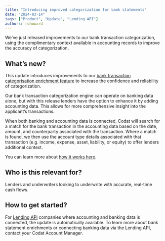```yaml
---
title: "Introducing improved categorization for bank statements"
date: "2024-03-14"
tags: ["Product", "Update", "Lending API"]
authors: rohoward
---
```


We’ve just released improvements to our bank transaction categorization, using the complimentary context available in accounting records to improve the accuracy of categorization. 

<!--truncate-->

## What’s new? 

This update introduces improvements to our [bank transaction categorisation enrichment feature](/lending/features/bank-statements-overview) to increase the confidence and reliability of categorization. 

Our bank transaction categorization engine can operate on banking data alone, but with this release lenders have the option to enhance it by adding accounting data. This allows for more comprehensive insight into the applicant’s transactions. 

When both banking and accounting data is connected, Codat will search for a match for the bank transaction in the accounting data based on the date, amount, and counterparty associated with the transaction. Where a match is found, we then use the account type details associated with that transaction (e.g. income, expense, asset, liability, or equity) to offer lenders additional context. 

You can learn more about [how it works here](https://www.codat.io/blog/how-does-bank-transaction-categorization-actually-work/). 

## Who is this relevant for? 

Lenders and underwriters looking to underwrite with accurate, real-time cash flows. 

## How to get started? 

For [Lending API](/lending/overview) companies where accounting and banking data is connected, the update is automatically available. To learn more about bank statement enrichments or connecting banking data via the Lending API, contact your Codat Account Manager. 